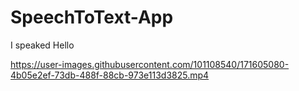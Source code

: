 # SpeechToText-App


I speaked Hello

https://user-images.githubusercontent.com/101108540/171605080-4b05e2ef-73db-488f-88cb-973e113d3825.mp4


